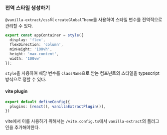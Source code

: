### 전역 스타일 생성하기
`@vanilla-extract/css`의 `createGlobalTheme`를 사용하여 스타일 변수를 전역적으로 관리할 수 있다.

```ts
export const appContainer = style({
  display: 'flex',
  flexDirection: 'column',
  minHeight: '100vh',
  height: 'max-content',
  width: '100vw'
});
```
`style`을 사용하여 해당 변수를 `className`으로 받는 컴포넌트의 스타일을 typescript 방식으로 정할 수 있다.  

#### vite plugin
```ts
export default defineConfig({
  plugins: [react(), vanillaExtractPlugin()],
})
```
vite에서 이를 사용하기 위해서는 `/vite.config.ts`에서 `vanilla-extract`의 플러그인을 추가해야한다.